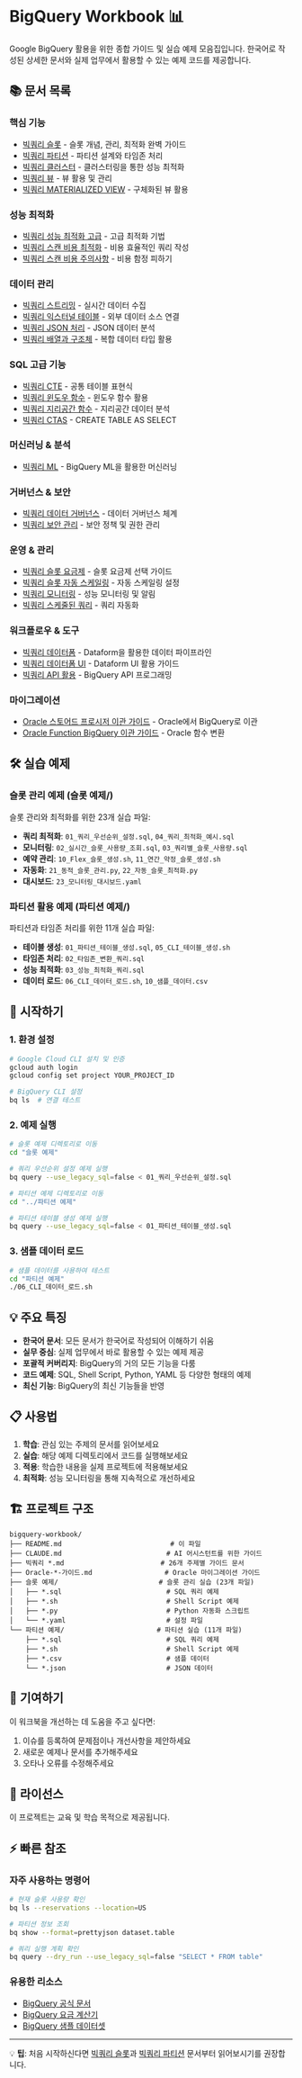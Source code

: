 # BigQuery Workbook 📊

Google BigQuery 활용을 위한 종합 가이드 및 실습 예제 모음집입니다. 한국어로 작성된 상세한 문서와 실제 업무에서 활용할 수 있는 예제 코드를 제공합니다.

## 📚 문서 목록

### 핵심 기능
- [빅쿼리 슬롯](빅쿼리%20슬롯.md) - 슬롯 개념, 관리, 최적화 완벽 가이드
- [빅쿼리 파티션](빅쿼리%20파티션.md) - 파티션 설계와 타임존 처리
- [빅쿼리 클러스터](빅쿼리%20클러스터.md) - 클러스터링을 통한 성능 최적화
- [빅쿼리 뷰](빅쿼리%20뷰.md) - 뷰 활용 및 관리
- [빅쿼리 MATERIALIZED VIEW](빅쿼리%20MATERIALIZED%20VIEW.md) - 구체화된 뷰 활용

### 성능 최적화
- [빅쿼리 성능 최적화 고급](빅쿼리%20성능%20최적화%20고급.md) - 고급 최적화 기법
- [빅쿼리 스캔 비용 최적화](빅쿼리%20스캔%20비용%20최적화.md) - 비용 효율적인 쿼리 작성
- [빅쿼리 스캔 비용 주의사항](빅쿼리%20스캔%20비용%20주의사항.md) - 비용 함정 피하기

### 데이터 관리
- [빅쿼리 스트리밍](빅쿼리%20스트리밍.md) - 실시간 데이터 수집
- [빅쿼리 익스터널 테이블](빅쿼리%20익스터널%20테이블.md) - 외부 데이터 소스 연결
- [빅쿼리 JSON 처리](빅쿼리%20JSON%20처리.md) - JSON 데이터 분석
- [빅쿼리 배열과 구조체](빅쿼리%20배열과%20구조체.md) - 복합 데이터 타입 활용

### SQL 고급 기능
- [빅쿼리 CTE](빅쿼리%20CTE.md) - 공통 테이블 표현식
- [빅쿼리 윈도우 함수](빅쿼리%20윈도우%20함수.md) - 윈도우 함수 활용
- [빅쿼리 지리공간 함수](빅쿼리%20지리공간%20함수.md) - 지리공간 데이터 분석
- [빅쿼리 CTAS](빅쿼리%20CTAS.md) - CREATE TABLE AS SELECT

### 머신러닝 & 분석
- [빅쿼리 ML](빅쿼리%20ML.md) - BigQuery ML을 활용한 머신러닝

### 거버넌스 & 보안
- [빅쿼리 데이터 거버넌스](빅쿼리%20데이터%20거버넌스.md) - 데이터 거버넌스 체계
- [빅쿼리 보안 관리](빅쿼리%20보안%20관리.md) - 보안 정책 및 권한 관리

### 운영 & 관리
- [빅쿼리 슬롯 요금제](빅쿼리%20슬롯%20요금제.md) - 슬롯 요금제 선택 가이드
- [빅쿼리 슬롯 자동 스케일링](빅쿼리%20슬롯%20자동%20스케일링.md) - 자동 스케일링 설정
- [빅쿼리 모니터링](빅쿼리%20모니터링.md) - 성능 모니터링 및 알림
- [빅쿼리 스케줄된 쿼리](빅쿼리%20스케줄된%20쿼리.md) - 쿼리 자동화

### 워크플로우 & 도구
- [빅쿼리 데이터폼](빅쿼리%20데이터폼.md) - Dataform을 활용한 데이터 파이프라인
- [빅쿼리 데이터폼 UI](빅쿼리%20데이터폼%20UI.md) - Dataform UI 활용 가이드
- [빅쿼리 API 활용](빅쿼리%20API%20활용.md) - BigQuery API 프로그래밍

### 마이그레이션
- [Oracle 스토어드 프로시저 이관 가이드](Oracle-스토어드-프로시저-이관-가이드.md) - Oracle에서 BigQuery로 이관
- [Oracle Function BigQuery 이관 가이드](Oracle-Function-BigQuery-이관-가이드.md) - Oracle 함수 변환

## 🛠 실습 예제

### 슬롯 관리 예제 (슬롯 예제/)
슬롯 관리와 최적화를 위한 23개 실습 파일:
- **쿼리 최적화**: `01_쿼리_우선순위_설정.sql`, `04_쿼리_최적화_예시.sql`
- **모니터링**: `02_실시간_슬롯_사용량_조회.sql`, `03_쿼리별_슬롯_사용량.sql`
- **예약 관리**: `10_Flex_슬롯_생성.sh`, `11_연간_약정_슬롯_생성.sh`
- **자동화**: `21_동적_슬롯_관리.py`, `22_자동_슬롯_최적화.py`
- **대시보드**: `23_모니터링_대시보드.yaml`

### 파티션 활용 예제 (파티션 예제/)
파티션과 타임존 처리를 위한 11개 실습 파일:
- **테이블 생성**: `01_파티션_테이블_생성.sql`, `05_CLI_테이블_생성.sh`
- **타임존 처리**: `02_타임존_변환_쿼리.sql`
- **성능 최적화**: `03_성능_최적화_쿼리.sql`
- **데이터 로드**: `06_CLI_데이터_로드.sh`, `10_샘플_데이터.csv`

## 🚀 시작하기

### 1. 환경 설정
```bash
# Google Cloud CLI 설치 및 인증
gcloud auth login
gcloud config set project YOUR_PROJECT_ID

# BigQuery CLI 설정
bq ls  # 연결 테스트
```

### 2. 예제 실행
```bash
# 슬롯 예제 디렉토리로 이동
cd "슬롯 예제"

# 쿼리 우선순위 설정 예제 실행
bq query --use_legacy_sql=false < 01_쿼리_우선순위_설정.sql

# 파티션 예제 디렉토리로 이동
cd "../파티션 예제"

# 파티션 테이블 생성 예제 실행
bq query --use_legacy_sql=false < 01_파티션_테이블_생성.sql
```

### 3. 샘플 데이터 로드
```bash
# 샘플 데이터를 사용하여 테스트
cd "파티션 예제"
./06_CLI_데이터_로드.sh
```

## 💡 주요 특징

- **한국어 문서**: 모든 문서가 한국어로 작성되어 이해하기 쉬움
- **실무 중심**: 실제 업무에서 바로 활용할 수 있는 예제 제공
- **포괄적 커버리지**: BigQuery의 거의 모든 기능을 다룸
- **코드 예제**: SQL, Shell Script, Python, YAML 등 다양한 형태의 예제
- **최신 기능**: BigQuery의 최신 기능들을 반영

## 📋 사용법

1. **학습**: 관심 있는 주제의 문서를 읽어보세요
2. **실습**: 해당 예제 디렉토리에서 코드를 실행해보세요
3. **적용**: 학습한 내용을 실제 프로젝트에 적용해보세요
4. **최적화**: 성능 모니터링을 통해 지속적으로 개선하세요

## 🏗 프로젝트 구조

```
bigquery-workbook/
├── README.md                           # 이 파일
├── CLAUDE.md                          # AI 어시스턴트를 위한 가이드
├── 빅쿼리 *.md                        # 26개 주제별 가이드 문서
├── Oracle-*-가이드.md                  # Oracle 마이그레이션 가이드
├── 슬롯 예제/                         # 슬롯 관리 실습 (23개 파일)
│   ├── *.sql                          # SQL 쿼리 예제
│   ├── *.sh                           # Shell Script 예제
│   ├── *.py                           # Python 자동화 스크립트
│   └── *.yaml                         # 설정 파일
└── 파티션 예제/                       # 파티션 실습 (11개 파일)
    ├── *.sql                          # SQL 쿼리 예제
    ├── *.sh                           # Shell Script 예제
    ├── *.csv                          # 샘플 데이터
    └── *.json                         # JSON 데이터
```

## 🤝 기여하기

이 워크북을 개선하는 데 도움을 주고 싶다면:
1. 이슈를 등록하여 문제점이나 개선사항을 제안하세요
2. 새로운 예제나 문서를 추가해주세요
3. 오타나 오류를 수정해주세요

## 📝 라이선스

이 프로젝트는 교육 및 학습 목적으로 제공됩니다.

## ⚡ 빠른 참조

### 자주 사용하는 명령어
```bash
# 현재 슬롯 사용량 확인
bq ls --reservations --location=US

# 파티션 정보 조회
bq show --format=prettyjson dataset.table

# 쿼리 실행 계획 확인
bq query --dry_run --use_legacy_sql=false "SELECT * FROM table"
```

### 유용한 리소스
- [BigQuery 공식 문서](https://cloud.google.com/bigquery/docs)
- [BigQuery 요금 계산기](https://cloud.google.com/products/calculator)
- [BigQuery 샘플 데이터셋](https://cloud.google.com/bigquery/public-data)

---

💡 **팁**: 처음 시작하신다면 [빅쿼리 슬롯](빅쿼리%20슬롯.md)과 [빅쿼리 파티션](빅쿼리%20파티션.md) 문서부터 읽어보시기를 권장합니다.
